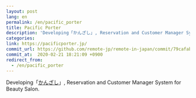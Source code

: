 ```yaml
---
layout: post
lang: en
permalink: /en/pacific_porter
title: Pacific Porter
description: 'Developing「かんざし」, Reservation and Customer Manager System for Beauty Salon.'
categories: 
link: https://pacificporter.jp/
commit_url: https://github.com/remote-jp/remote-in-japan/commit/79cafab0e3d6fe36889fb880dbaae4ba9e7ac68f
commit_at:  2020-02-21 18:21:09 +0900
redirect_from:
  - /en/pacific_porter
---
```


<p>Developing「<a href="https://kanzashi.com/">かんざし</a>」, Reservation and Customer Manager System for Beauty Salon.</p>
